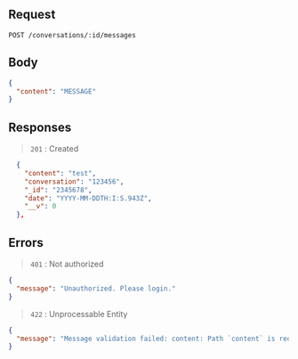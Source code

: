## Request

`POST /conversations/:id/messages`

## Body

```json
{
  "content": "MESSAGE"
}
```

## Responses

> `201` : Created

```json
  {
    "content": "test",
    "conversation": "123456",
    "_id": "2345678",
    "date": "YYYY-MM-DDTH:I:S.943Z",
    "__v": 0
  },
```

## Errors

> `401` : Not authorized

```json
{
  "message": "Unauthorized. Please login."
}
```

> `422` : Unprocessable Entity

```json
{
  "message": "Message validation failed: content: Path `content` is required."
}
```
